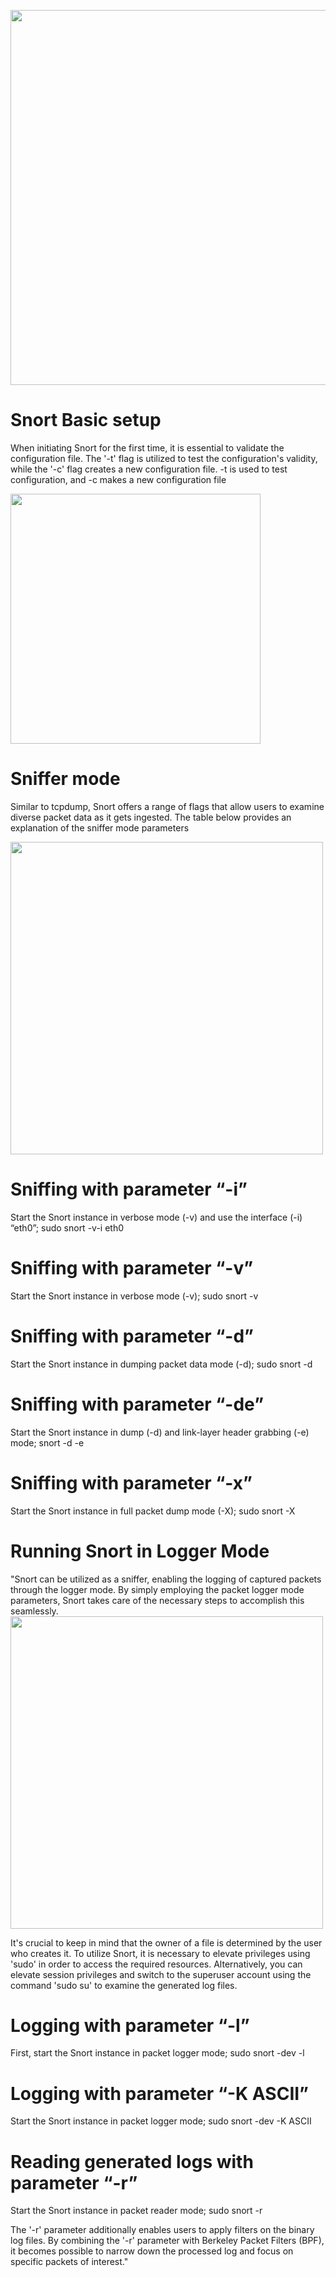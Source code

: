 <img src="https://i.gyazo.com/ea8218ce8d986ee5293cc13971912e91.png" width="600"> <br>
# Snort Basic setup

When initiating Snort for the first time, it is essential to validate the configuration file. The '-t' flag is utilized to test the configuration's validity, while the '-c' flag creates a new configuration file.
-t is used to test configuration, and -c makes a new configuration file

<img src="https://i.gyazo.com/829b48746afe86d8cc03922fa279bfa4.png" width="400">

# Sniffer mode

Similar to tcpdump, Snort offers a range of flags that allow users to examine diverse packet data as it gets ingested. The table below provides an explanation of the sniffer mode parameters

<img src="https://i.gyazo.com/d92eebc302b044e4f16d940d2c89b7f0.png" width="500">

# Sniffing with parameter “-i”

Start the Snort instance in verbose mode (-v) and use the interface (-i) “eth0”; sudo snort -v-i eth0

# Sniffing with parameter “-v”

Start the Snort instance in verbose mode (-v); sudo snort -v

# Sniffing with parameter “-d”

Start the Snort instance in dumping packet data mode (-d); sudo snort -d

# Sniffing with parameter “-de”

Start the Snort instance in dump (-d) and link-layer header grabbing (-e) mode; snort -d -e

# Sniffing with parameter “-x”

Start the Snort instance in full packet dump mode (-X); sudo snort -X


# Running Snort in Logger Mode
"Snort can be utilized as a sniffer, enabling the logging of captured packets through the logger mode. By simply employing the packet logger mode parameters, Snort takes care of the necessary steps to accomplish this seamlessly.
<img src="https://i.gyazo.com/d9a4c2d3a3a855f5a1d70d17a2558496.png" width="500">

It's crucial to keep in mind that the owner of a file is determined by the user who creates it. To utilize Snort, it is necessary to elevate privileges using 'sudo' in order to access the required resources. Alternatively, you can elevate session privileges and switch to the superuser account using the command 'sudo su' to examine the generated log files.

# Logging with parameter “-l”

First, start the Snort instance in packet logger mode; sudo snort -dev -l

# Logging with parameter “-K ASCII”

Start the Snort instance in packet logger mode; sudo snort -dev -K ASCII

# Reading generated logs with parameter “-r”

Start the Snort instance in packet reader mode; sudo snort -r

The '-r' parameter additionally enables users to apply filters on the binary log files. By combining the '-r' parameter with Berkeley Packet Filters (BPF), it becomes possible to narrow down the processed log and focus on specific packets of interest."

























